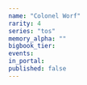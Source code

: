 ```yaml
---
name: "Colonel Worf"
rarity: 4
series: "tos"
memory_alpha: ""
bigbook_tier:
events:
in_portal:
published: false
---
```

